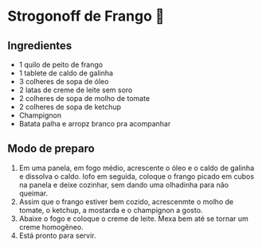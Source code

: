 # Strogonoff de Frango :chicken:

## Ingredientes

- 1 quilo de peito de frango
- 1 tablete de caldo de galinha
- 3 colheres de sopa de óleo
- 2 latas de creme de leite sem soro
- 2 colheres de sopa de molho de tomate
- 2 colheres de sopa de ketchup
- Champignon
- Batata palha e arropz branco pra acompanhar

## Modo de preparo

1. Em uma panela, em fogo médio, acrescente o óleo e o caldo de galinha e dissolva o caldo. lofo em seguida, coloque o frango picado em cubos na panela e deixe cozinhar, sem dando uma olhadinha para não queimar.
2. Assim que o frango estiver bem cozido, acrescenmte o molho de tomate, o ketchup, a mostarda e o champignon a gosto.
3. Abaixe o fogo e coloque o creme de leite. Mexa bem até se tornar um creme homogêneo.
4. Está pronto para servir.










